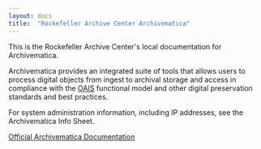 ```yaml
---
layout: docs
title:  "Rockefeller Archive Center Archivematica"
---
```


This is the Rockefeller Archive Center's local documentation for Archivematica.

Archivematica provides an integrated suite of tools that allows users to process digital objects from ingest to archival storage and access in compliance with the [OAIS](http://en.wikipedia.org/wiki/Open_Archival_Information_System) functional model and other digital preservation standards and best practices.

For system administration information, including IP addresses, see the Archivematica Info Sheet.

[Official Archivematica Documentation](https://www.archivematica.org/en/docs/archivematica-1.7/)

